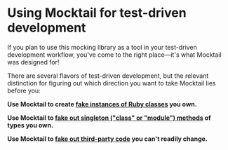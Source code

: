 # Using Mocktail for test-driven development

If you plan to use this mocking library as a tool in your test-driven
development workflow, you've come to the right place—it's what Mocktail was
designed for!

There are several flavors of test-driven development, but the relevant
distinction for figuring out which direction you want to take Mocktail lies
before you:

**Use Mocktail to create [fake instances of Ruby classes](tdd/poro.md) you own.**

**Use Mocktail to [fake out singleton ("class" or "module") methods](tdd/singletons.md) of types you own.**

**Use Mocktail to [fake out third-party code](tdd/third_party.md) you can't readily change.**
